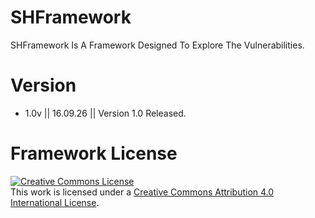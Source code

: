 # SHFramework
 SHFramework Is A Framework Designed To Explore The Vulnerabilities.

# Version
 - 1.0v || 16.09.26 || Version 1.0 Released.
 
# Framework License
 <a rel="license" href="http://creativecommons.org/licenses/by/4.0/"><img alt="Creative Commons License" style="border-width:0" src="https://i.creativecommons.org/l/by/4.0/88x31.png" /></a><br />This work is licensed under a <a rel="license" href="http://creativecommons.org/licenses/by/4.0/">Creative Commons Attribution 4.0 International License</a>.
